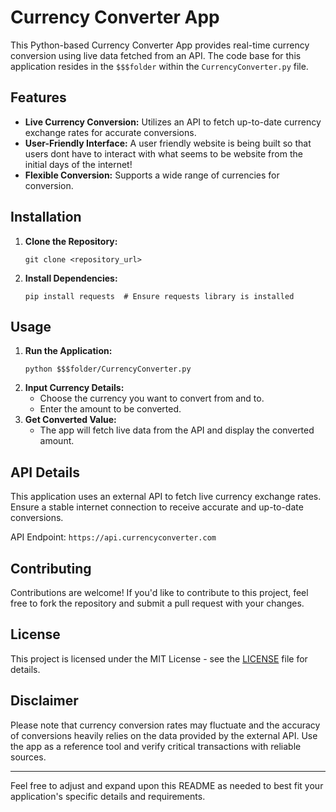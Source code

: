 # Currency Converter App

This Python-based Currency Converter App provides real-time currency conversion using live data fetched from an API. The code base for this application resides in the `$$$folder` within the `CurrencyConverter.py` file.

## Features

- **Live Currency Conversion:** Utilizes an API to fetch up-to-date currency exchange rates for accurate conversions.
- **User-Friendly Interface:** A user friendly website is being built so that users dont have to interact with what seems to be website from the initial days of the internet!
- **Flexible Conversion:** Supports a wide range of currencies for conversion.

## Installation

1. **Clone the Repository:**
   ```
   git clone <repository_url>
   ```
2. **Install Dependencies:**
   ```
   pip install requests  # Ensure requests library is installed
   ```

## Usage

1. **Run the Application:**
   ```
   python $$$folder/CurrencyConverter.py
   ```
2. **Input Currency Details:**
   - Choose the currency you want to convert from and to.
   - Enter the amount to be converted.
3. **Get Converted Value:**
   - The app will fetch live data from the API and display the converted amount.

## API Details

This application uses an external API to fetch live currency exchange rates. Ensure a stable internet connection to receive accurate and up-to-date conversions.

API Endpoint: `https://api.currencyconverter.com`

## Contributing

Contributions are welcome! If you'd like to contribute to this project, feel free to fork the repository and submit a pull request with your changes.

## License

This project is licensed under the MIT License - see the [LICENSE](./LICENSE) file for details.

## Disclaimer

Please note that currency conversion rates may fluctuate and the accuracy of conversions heavily relies on the data provided by the external API. Use the app as a reference tool and verify critical transactions with reliable sources.

---

Feel free to adjust and expand upon this README as needed to best fit your application's specific details and requirements.
